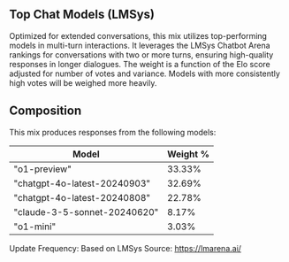 ## Top Chat Models (LMSys)

Optimized for extended conversations, this mix utilizes top-performing models in multi-turn interactions. It leverages the LMSys Chatbot Arena rankings for conversations with two or more turns, ensuring high-quality responses in longer dialogues. The weight is a function of the Elo score adjusted for number of votes and variance. Models with more consistently high votes will be weighed more heavily.

## Composition

This mix produces responses from the following models:

| Model | Weight % |
|-------|----------|
| "o1-preview" | 33.33% |
| "chatgpt-4o-latest-20240903" | 32.69% |
| "chatgpt-4o-latest-20240808" | 22.78% |
| "claude-3-5-sonnet-20240620" | 8.17% |
| "o1-mini" | 3.03% |

Update Frequency: Based on LMSys
Source: <https://lmarena.ai/>
